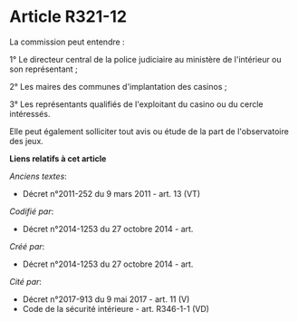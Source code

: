 # Article R321-12

La commission peut entendre :

1° Le directeur central de la police judiciaire au ministère de l'intérieur ou son représentant ;

2° Les maires des communes d'implantation des casinos ;

3° Les représentants qualifiés de l'exploitant du casino ou du cercle intéressés.

Elle peut également solliciter tout avis ou étude de la part de l'observatoire des jeux.

**Liens relatifs à cet article**

_Anciens textes_:

  - Décret n°2011-252 du 9 mars 2011 - art. 13 (VT)

_Codifié par_:

  - Décret n°2014-1253 du 27 octobre 2014 - art.

_Créé par_:

  - Décret n°2014-1253 du 27 octobre 2014 - art.

_Cité par_:

  - Décret n°2017-913 du 9 mai 2017 - art. 11 (V)
  - Code de la sécurité intérieure - art. R346-1-1 (VD)
